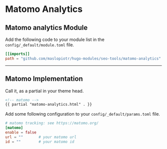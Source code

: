 # Matomo Analytics

## Matomo analytics Module

Add the following code to your module list in the `config/_default/module.toml` file.

```toml
[[imports]]
path = "github.com/maslopiotr/hugo-modules/seo-tools/matomo-analytics"
```

<hr>

## Matomo Implementation

Call it, as a partial in your theme head.

```html
<!-- matomo -->
{{ partial "matomo-analytics.html" . }}
```

Add some following configuration to your `config/_default/params.toml` file.

```toml
# matomo tracking: see https://matomo.org/
[matomo]
enable = false
url = ""       # your matomo url
id = ""        # your matomo id
```
